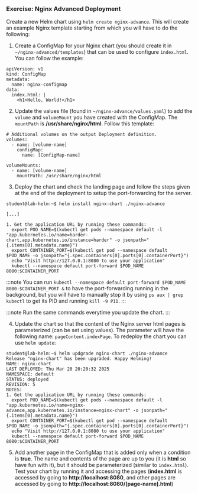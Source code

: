 ### Exercise: Nginx Advanced Deployment

Create a new Helm chart using `helm create nginx-advance`.
This will create an example Nginx template starting from which you will have to do the following:
1. Create a ConfigMap for your Nginx chart (you should create it in `~/nginx-advanced/templates`) that can be used to configure `index.html`.
You can follow the example:

```shell-session
apiVersion: v1
kind: ConfigMap
metadata:
  name: nginx-configmap
data:
  index.html: |
    <h1>Hello, World!</h1>
```

2. Update the values file (found in `~/nginx-advance/values.yaml`) to add the `volume` and `volumeMount` you have created with the ConfigMap.
The `mountPath` is **/usr/share/nginx/html**.
Follow this template:

```shell-session
# Additional volumes on the output Deployment definition.
volumes:
  - name: [volume-name]
    configMap:
      name: [ConfigMap-name]

volumeMounts:
  - name: [volume-name]
    mountPath: /usr/share/nginx/html
```

3. Deploy the chart and check the landing page and follow the steps given at the end of the deployment to setup the port-forwarding for the server.

```shell-session
student@lab-helm:~$ helm install nginx-chart ./nginx-advance

[...]

1. Get the application URL by running these commands:
  export POD_NAME=$(kubectl get pods --namespace default -l "app.kubernetes.io/name=harder-chart,app.kubernetes.io/instance=harder" -o jsonpath="{.items[0].metadata.name}")
  export CONTAINER_PORT=$(kubectl get pod --namespace default $POD_NAME -o jsonpath="{.spec.containers[0].ports[0].containerPort}")
  echo "Visit http://127.0.0.1:8080 to use your application"
  kubectl --namespace default port-forward $POD_NAME 8080:$CONTAINER_PORT
```

:::note
You can run `kubectl --namespace default port-forward $POD_NAME 8080:$CONTAINER_PORT &` to have the port-forwarding running in the background, but you will have to manually stop it by using `ps aux | grep kubectl` to get its PID and running `kill -9 PID`.
:::

:::note
Run the same commands everytime you update the chart.
:::

4. Update the chart so that the content of the Nginx server html pages is parameterized (can be set using values).
The parameter will have the following name: `pageContent.indexPage`.
To redeploy the chart you can use `helm update`:

```shell-session
student@lab-helm:~$ helm updgrade nginx-chart ./nginx-advance
Release "nginx-chart" has been upgraded. Happy Helming!
NAME: nginx-chart
LAST DEPLOYED: Thu Mar 20 20:20:32 2025
NAMESPACE: default
STATUS: deployed
REVISION: 5
NOTES:
1. Get the application URL by running these commands:
  export POD_NAME=$(kubectl get pods --namespace default -l "app.kubernetes.io/name=nginx-advance,app.kubernetes.io/instance=nginx-chart" -o jsonpath="{.items[0].metadata.name}")
  export CONTAINER_PORT=$(kubectl get pod --namespace default $POD_NAME -o jsonpath="{.spec.containers[0].ports[0].containerPort}")
  echo "Visit http://127.0.0.1:8080 to use your application"
  kubectl --namespace default port-forward $POD_NAME 8080:$CONTAINER_PORT 
```

5. Add another page in the ConfigMap that is added only when a condition is **true**.
The name and contents of the page are up to you (it is **html** so have fun with it), but it should be parameterized (similar to `index.html`).
Test your chart by running it and accessing the pages (**index.html** is accessed by going to **http://localhost:8080**, and other pages are accessed by going to **http://localhost:8080/[page-name].html**) 

